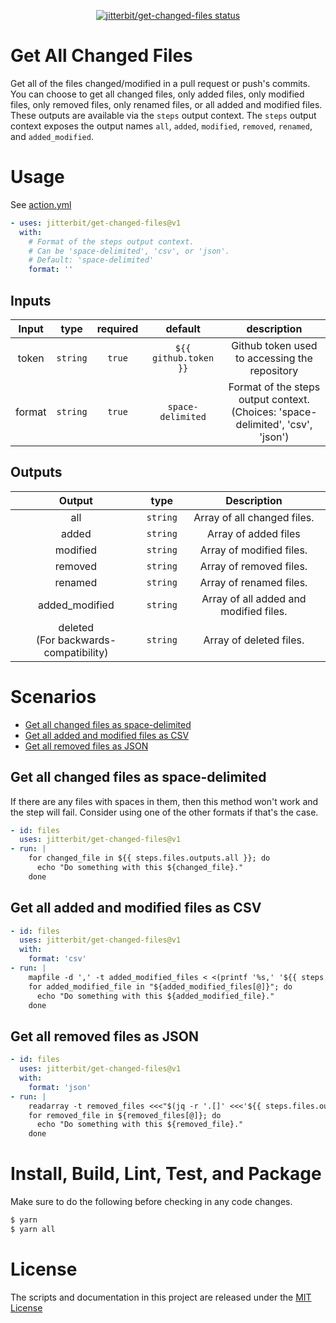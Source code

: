 <p align="center">
  <a href="https://github.com/jitterbit/get-changed-files/actions"><img alt="jitterbit/get-changed-files status" src="https://github.com/jitterbit/get-changed-files/workflows/Test/badge.svg"></a>
</p>

# Get All Changed Files

Get all of the files changed/modified in a pull request or push's commits.
You can choose to get all changed files, only added files, only modified files, only removed files, only renamed files, or all added and modified files.
These outputs are available via the `steps` output context.
The `steps` output context exposes the output names `all`, `added`, `modified`, `removed`, `renamed`, and `added_modified`.

# Usage

See [action.yml](action.yml)

```yaml
- uses: jitterbit/get-changed-files@v1
  with:
    # Format of the steps output context.
    # Can be 'space-delimited', 'csv', or 'json'.
    # Default: 'space-delimited'
    format: ''
```

## Inputs

|   Input       |    type    |  required     |  default                |  description                                  |
|:-------------:|:-----------:|:-------------:|:----------------------:|:---------------------------------------------:|
| token         |  `string`   |    `true`    | `${{ github.token }}`  | Github token used to accessing the repository |
| format         |  `string`   |    `true`    | `space-delimited`  | Format of the steps output context.<br /> (Choices: 'space-delimited', 'csv', 'json') |



## Outputs

|   Output                                     |    type     |  Description                             |
|:--------------------------------------------:|:-----------:|:----------------------------------------:|
|  all                                         |  `string`    |  Array of all changed files.             |
|  added                                       |  `string`    |  Array of added files                    |
|  modified                                    |  `string`    |  Array of modified files.                |
|  removed                                     |  `string`    |  Array of removed files.                 |
|  renamed                                     |  `string`    |  Array of renamed files.                 |
|  added_modified                              |  `string`    |  Array of all added and modified files.  |
|  deleted <br />(For backwards-compatibility) |  `string`    |  Array of deleted files.                 |



# Scenarios

- [Get all changed files as space-delimited](#get-all-changed-files-as-space-delimited)
- [Get all added and modified files as CSV](#get-all-added-and-modified-files-as-csv)
- [Get all removed files as JSON](#get-all-removed-files-as-json)

## Get all changed files as space-delimited

If there are any files with spaces in them, then this method won't work and the step will fail.
Consider using one of the other formats if that's the case.

```yaml
- id: files
  uses: jitterbit/get-changed-files@v1
- run: |
    for changed_file in ${{ steps.files.outputs.all }}; do
      echo "Do something with this ${changed_file}."
    done
```

## Get all added and modified files as CSV

```yaml
- id: files
  uses: jitterbit/get-changed-files@v1
  with:
    format: 'csv'
- run: |
    mapfile -d ',' -t added_modified_files < <(printf '%s,' '${{ steps.files.outputs.added_modified }}')
    for added_modified_file in "${added_modified_files[@]}"; do
      echo "Do something with this ${added_modified_file}."
    done
```

## Get all removed files as JSON

```yaml
- id: files
  uses: jitterbit/get-changed-files@v1
  with:
    format: 'json'
- run: |
    readarray -t removed_files <<<"$(jq -r '.[]' <<<'${{ steps.files.outputs.removed }}')"
    for removed_file in ${removed_files[@]}; do
      echo "Do something with this ${removed_file}."
    done
```

# Install, Build, Lint, Test, and Package

Make sure to do the following before checking in any code changes.

```bash
$ yarn
$ yarn all
```

# License

The scripts and documentation in this project are released under the [MIT License](LICENSE)
